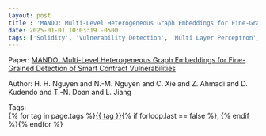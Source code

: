 ```yaml
---
layout: post
title : 'MANDO: Multi-Level Heterogeneous Graph Embeddings for Fine-Grained Detection of Smart Contract Vulnerabilities'
date: 2025-01-01 10:03:19 -0500
tags: ['Solidity', 'Vulnerability Detection', 'Multi Layer Perceptron', 'Call graph', 'Control Flow Graph (CFG)']
---
```

Paper: [MANDO: Multi-Level Heterogeneous Graph Embeddings for Fine-Grained Detection of Smart Contract Vulnerabilities](https://arxiv.org/abs/2208.13252)

Author: H. H. Nguyen and N.-M. Nguyen and C. Xie and Z. Ahmadi and D. Kudendo and T.-N. Doan and L. Jiang




 Tags:  
        <span>{% for tag in page.tags %}<a href="{{ site.baseurl }}tags/#{{ tag | slugify }}">{{ tag }}</a>{% if forloop.last == false %}, {% endif %}{% endfor %}</span>
